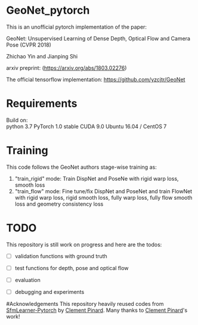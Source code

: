 # GeoNet_pytorch
This is an unofficial pytorch implementation of the paper:

GeoNet: Unsupervised Learning of Dense Depth, Optical Flow and Camera Pose (CVPR 2018)

Zhichao Yin and Jianping Shi

arxiv preprint: (https://arxiv.org/abs/1803.02276)

The official tensorflow implementation: https://github.com/yzcjtr/GeoNet

# Requirements
Build on:   
python 3.7
PyTorch 1.0 stable
CUDA 9.0
Ubuntu 16.04 / CentOS 7

# Training
This code follows the GeoNet authors stage-wise training as:
1. "train_rigid" mode: Train DispNet and PoseNe with rigid warp loss, smooth loss
2. "train_flow" mode: Fine tune/fix DispNet and PoseNet and train FlowNet with rigid warp loss, rigid smooth loss, fully warp loss, fully flow smooth loss and geometry consistency loss

# TODO
This repository is still work on progress and here are the todos:
- [ ] validation functions with ground truth
- [ ] test functions for depth, pose and optical flow
- [ ] evaluation 
- [ ] debugging and experiments


#Acknowledgements
This repository heavily reused codes from [SfmLearner-Pytorch](https://github.com/ClementPinard/SfmLearner-Pytorch)  by [Clement Pinard](https://github.com/ClementPinard). Many thanks to  [Clement Pinard](https://github.com/ClementPinard)'s work!
